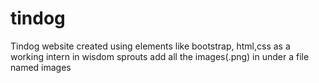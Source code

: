 # tindog
Tindog website created using elements like bootstrap, html,css as a working intern in wisdom sprouts
add all the images(.png) in under a file named images
